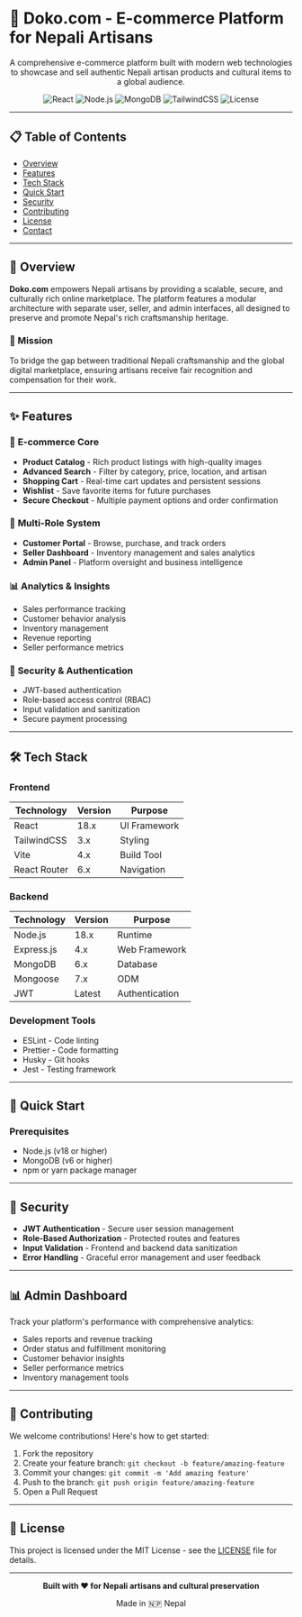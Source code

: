 # 🌟 Doko.com - E-commerce Platform for Nepali Artisans

<div align="center">
  <p>A comprehensive e-commerce platform built with modern web technologies to showcase and sell authentic Nepali artisan products and cultural items to a global audience.</p>
  
  ![React](https://img.shields.io/badge/React-18.x-blue?style=flat-square&logo=react)
  ![Node.js](https://img.shields.io/badge/Node.js-18.x-green?style=flat-square&logo=node.js)
  ![MongoDB](https://img.shields.io/badge/MongoDB-6.x-green?style=flat-square&logo=mongodb)
  ![TailwindCSS](https://img.shields.io/badge/TailwindCSS-3.x-blue?style=flat-square&logo=tailwindcss)
  ![License](https://img.shields.io/badge/License-MIT-yellow?style=flat-square)
</div>

---

## 📋 Table of Contents

- [Overview](#-overview)
- [Features](#-features)
- [Tech Stack](#-tech-stack)
- [Quick Start](#-quick-start)
- [Security](#-security)
- [Contributing](#-contributing)
- [License](#-license)
- [Contact](#-contact)

---

## 📝 Overview

**Doko.com** empowers Nepali artisans by providing a scalable, secure, and culturally rich online marketplace. The platform features a modular architecture with separate user, seller, and admin interfaces, all designed to preserve and promote Nepal's rich craftsmanship heritage.

### 🎯 Mission
To bridge the gap between traditional Nepali craftsmanship and the global digital marketplace, ensuring artisans receive fair recognition and compensation for their work.

---

## ✨ Features

### 🛒 **E-commerce Core**
- **Product Catalog** - Rich product listings with high-quality images
- **Advanced Search** - Filter by category, price, location, and artisan
- **Shopping Cart** - Real-time cart updates and persistent sessions
- **Wishlist** - Save favorite items for future purchases
- **Secure Checkout** - Multiple payment options and order confirmation

### 👥 **Multi-Role System**
- **Customer Portal** - Browse, purchase, and track orders
- **Seller Dashboard** - Inventory management and sales analytics
- **Admin Panel** - Platform oversight and business intelligence

### 📊 **Analytics & Insights**
- Sales performance tracking
- Customer behavior analysis
- Inventory management
- Revenue reporting
- Seller performance metrics

### 🔐 **Security & Authentication**
- JWT-based authentication
- Role-based access control (RBAC)
- Input validation and sanitization
- Secure payment processing

---

## 🛠️ Tech Stack

### **Frontend**
| Technology | Version | Purpose |
|------------|---------|---------|
| React | 18.x | UI Framework |
| TailwindCSS | 3.x | Styling |
| Vite | 4.x | Build Tool |
| React Router | 6.x | Navigation |

### **Backend**
| Technology | Version | Purpose |
|------------|---------|---------|
| Node.js | 18.x | Runtime |
| Express.js | 4.x | Web Framework |
| MongoDB | 6.x | Database |
| Mongoose | 7.x | ODM |
| JWT | Latest | Authentication |

### **Development Tools**
- ESLint - Code linting
- Prettier - Code formatting  
- Husky - Git hooks
- Jest - Testing framework

---

## 🚀 Quick Start

### **Prerequisites**
- Node.js (v18 or higher)
- MongoDB (v6 or higher)
- npm or yarn package manager

---

## 🔐 Security

- **JWT Authentication** - Secure user session management
- **Role-Based Authorization** - Protected routes and features
- **Input Validation** - Frontend and backend data sanitization
- **Error Handling** - Graceful error management and user feedback

---

## 📊 Admin Dashboard

Track your platform's performance with comprehensive analytics:

- Sales reports and revenue tracking
- Order status and fulfillment monitoring
- Customer behavior insights
- Seller performance metrics
- Inventory management tools

---

## 🤝 Contributing

We welcome contributions! Here's how to get started:

1. Fork the repository
2. Create your feature branch: `git checkout -b feature/amazing-feature`
3. Commit your changes: `git commit -m 'Add amazing feature'`
4. Push to the branch: `git push origin feature/amazing-feature`
5. Open a Pull Request

---

## 📄 License

This project is licensed under the MIT License - see the [LICENSE](LICENSE) file for details.

---

<div align="center">
  <p><strong>Built with ❤️ for Nepali artisans and cultural preservation</strong></p>
  <p>Made in 🇳🇵 Nepal</p>
</div>

